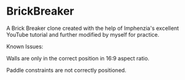 # BrickBreaker
A Brick Breaker clone created with the help of Imphenzia's excellent YouTube tutorial and further modified by myself for practice.

Known Issues:

Walls are only in the correct position in 16:9 aspect ratio.

Paddle constraints are not correctly positioned.
